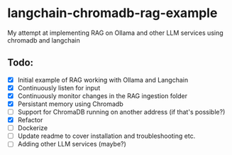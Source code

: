 # langchain-chromadb-rag-example
My attempt at implementing RAG on Ollama and other LLM services using chromadb and langchain

## Todo:
- [X] Initial example of RAG working with Ollama and Langchain
- [X] Continuously listen for input
- [X] Continuously monitor changes in the RAG ingestion folder
- [X] Persistant memory using Chromadb
- [ ] Support for ChromaDB running on another address (if that's possible?)
- [X] Refactor
- [ ] Dockerize
- [ ] Update readme to cover installation and troubleshooting etc.
- [ ] Adding other LLM services (maybe?)
